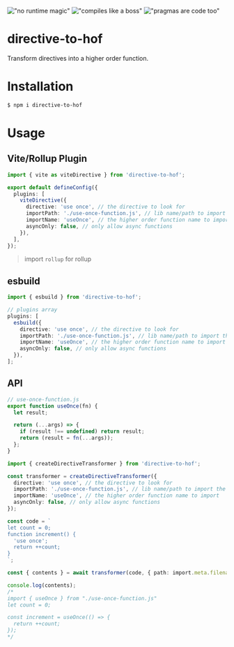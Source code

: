 !["no runtime magic"](https://img.shields.io/badge/runtime-magic--free-success?style=flat-square)
!["compiles like a boss"](https://img.shields.io/badge/compiles-like%20a%20boss-blueviolet?style=flat-square)
!["pragmas are code too"](https://img.shields.io/badge/%22use%20once%22-actually%20means%20something-yellow?style=flat-square)

# directive-to-hof

Transform directives into a higher order function.

# Installation

```sh
$ npm i directive-to-hof
```

# Usage

## Vite/Rollup Plugin

```ts
import { vite as viteDirective } from 'directive-to-hof';

export default defineConfig({
  plugins: [
    viteDirective({
      directive: 'use once', // the directive to look for
      importPath: './use-once-function.js', // lib name/path to import the higher order function from
      importName: 'useOnce', // the higher order function name to import
      asyncOnly: false, // only allow async functions
    }),
  ],
});
```

> import `rollup` for rollup

## esbuild

```ts
import { esbuild } from 'directive-to-hof';

// plugins array
plugins: [
  esbuild({
    directive: 'use once', // the directive to look for
    importPath: './use-once-function.js', // lib name/path to import the higher order function from
    importName: 'useOnce', // the higher order function name to import
    asyncOnly: false, // only allow async functions
  }),
];
```

## API

```js
// use-once-function.js
export function useOnce(fn) {
  let result;

  return (...args) => {
    if (result !== undefined) return result;
    return (result = fn(...args));
  };
}
```

```ts
import { createDirectiveTransformer } from 'directive-to-hof';

const transformer = createDirectiveTransformer({
  directive: 'use once', // the directive to look for
  importPath: './use-once-function.js', // lib name/path to import the higher order function from
  importName: 'useOnce', // the higher order function name to import
  asyncOnly: false, // only allow async functions
});

const code = `
let count = 0;
function increment() {
  'use once';
  return ++count;
}
`;

const { contents } = await transformer(code, { path: import.meta.filename });

console.log(contents);
/*
import { useOnce } from "./use-once-function.js"
let count = 0;

const increment = useOnce(() => {
  return ++count;
});
*/
```
